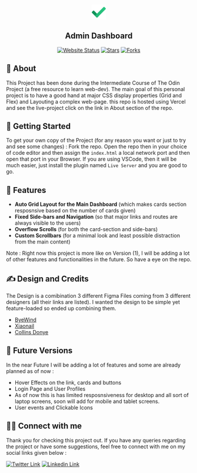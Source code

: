 <p align="center">
  <a href="" rel="noopener">
 <img width=40px height=40px src="assets\icons8-done-48.png" alt="Project logo"></a>
</p> 
<h2 align="center">Admin Dashboard</h2>
<div align="center">
 
  [![Website Status](https://img.shields.io/website-up-down-green-red/http/monip.org.svg)](https://ad-v1.vercel.app/)
  [![Stars](https://img.shields.io/github/stars/DebasishSahoo10/admin-dashboard.svg)]()
  [![Forks](https://img.shields.io/github/forks/DebasishSahoo10/admin-dashboard.svg)]()

</div>


## 🧐 About
This Project has been done during the Intermediate Course of The Odin Project (a free resource to learn web-dev). The main goal of this personal project is to have a good hand at major CSS display properties (Grid and Flex) and Layouting a complex web-page. this repo is hosted using Vercel and see the live-project click on the link in About section of the repo.

## 🏁 Getting Started
To get your own copy of the Project (for any reason you want or just to try and see some changes) : Fork the repo. Open the repo then in your choice of code editor and then assign the `index.html` a local network port and then open that port in your Browser. If you are using VSCode, then it will be much easier, just install the plugin named `Live Server` and you are good to go.

## 🚀 Features
- **Auto Grid Layout for the Main Dashboard** (which makes cards section resposnsive based on the number of cards given)
- **Fixed Side-bars and Navigation** (so that major links and routes are always visible to the users)
- **Overflow Scrolls** (for both the card-section and side-bars)
- **Custom Scrollbars** (for a minimal look and least possible distraction from the main content)

Note : Right now this project is more like on Version (1), I will be adding a lot of other features and functionalities in the future. So have a eye on the repo.

## ✍️ Design and Credits
The Design is a comibination 3 different Figma Files coming from 3 different designers (all their links are listed). I wanted the design to be simple yet feature-loaded so ended up combining them.
- [ByeWind](https://www.figma.com/@byewind)
- [Xiaonail](https://www.figma.com/community/file/1166260763152868771)
- [Collins Donye](https://dribbble.com/iamcollinsdonye/about)

## 🎈 Future Versions
In the near Future I will be adding a lot of features and some are already planned as of now :
- Hover Effects on the link, cards and buttons
- Login Page and User Profiles
- As of now this is has limited resposnsiveness for desktop and all sort of laptop screens, soon will add for mobile and tablet screens.
- User events and Clickable Icons
## 🤜🤛 Connect with me
Thank you for checking this project out. If you have any queries regarding the project or have some suggestions, feel free to connect with me on my social links given below :

[![Twitter Link](https://img.shields.io/badge/Twitter-1DA1F2?style=for-the-badge&logo=twitter&logoColor=white)](https://twitter.com/dddddddeeeeevvv)
[![Linkedin Link](https://img.shields.io/badge/LinkedIn-0077B5?style=for-the-badge&logo=linkedin&logoColor=white)](https://www.linkedin.com/in/debasishsahoo1998)